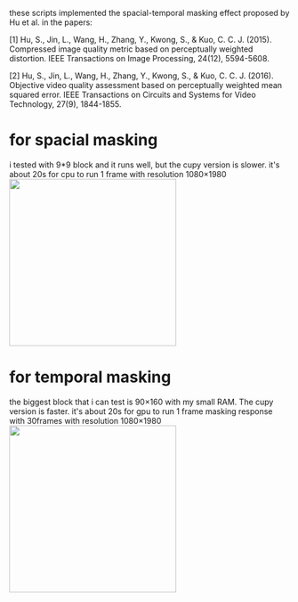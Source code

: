 these scripts implemented the spacial-temporal masking effect proposed by Hu et al. in the papers:

[1] Hu, S., Jin, L., Wang, H., Zhang, Y., Kwong, S., & Kuo, C. C. J. (2015). Compressed image quality metric based on 
perceptually weighted distortion. IEEE Transactions on Image Processing, 24(12), 5594-5608.

[2] Hu, S., Jin, L., Wang, H., Zhang, Y., Kwong, S., & Kuo, C. C. J. (2016). Objective video quality assessment 
based on perceptually weighted mean squared error. IEEE Transactions on Circuits and Systems for Video Technology, 27(9), 1844-1855.

# for spacial masking
i tested with 9*9 block and it runs well, but the cupy version is slower. 
it's about 20s for cpu to run 1 frame with resolution 1080×1980
<img src="https://github.com/LiuJiawenn/MaskingEffect/assets/124513316/2ce389d1-616b-427d-b8d9-5aec37d2c14a" width="300" height="300">


# for temporal masking
the biggest block that i can test is 90×160 with my small RAM. The cupy version is faster.
it's about 20s for gpu to run 1 frame masking response with 30frames with resolution 1080×1980
<img src="https://github.com/LiuJiawenn/MaskingEffect/assets/124513316/32df1bf0-4525-41c3-94d0-08d4671feea8" width="300" height="300">
